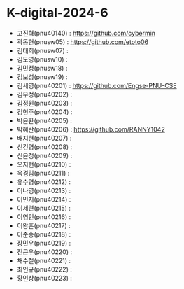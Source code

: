 # K-digital-2024-6

+ 고진혁(pnu40140) : https://github.com/cybermin
+ 곽동현(pnusw05) : https://github.com/etoto06
+ 김대희(pnusw07) : 
+ 김도영(pnusw10) : 
+ 김민정(pnusw18) : 
+ 김보성(pnusw19) : 
+ 김세영(pnu40201) : https://github.com/Engse-PNU-CSE
+ 김우정(pnu40202) : 
+ 김정원(pnu40203) : 
+ 김현주(pnu40204) : 
+ 박윤환(pnu40205) : 
+ 박혜란(pnu40206) : https://github.com/RANNY1042
+ 배지현(pnu40207) : 
+ 신건영(pnu40208) : 
+ 신윤정(pnu40209) : 
+ 오지현(pnu40210) : 
+ 옥경림(pnu40211) : 
+ 유수영(pnu40212) : 
+ 이나영(pnu40213) : 
+ 이민지(pnu40214) : 
+ 이세련(pnu40215) : 
+ 이영인(pnu40216) : 
+ 이왕훈(pnu40217) : 
+ 이준승(pnu40218) : 
+ 장민우(pnu40219) : 
+ 전근우(pnu40220) : 
+ 채수철(pnu40221) : 
+ 최인규(pnu40222) : 
+ 황인상(pnu40223) : 
